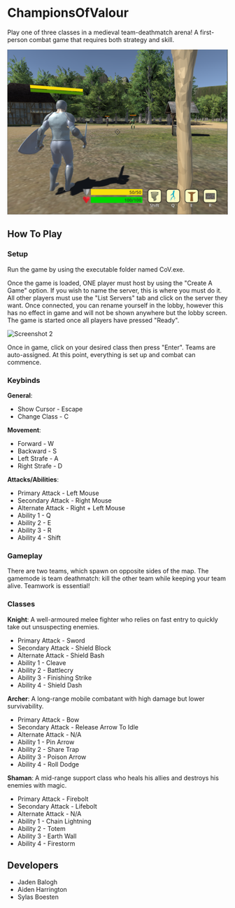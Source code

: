 # ChampionsOfValour
Play one of three classes in a medieval team-deathmatch arena! A first-person combat game that requires both strategy and skill.

![Screenshot 1](/Screenshots/Combat1.png?raw=true "Game Combat")

## How To Play

### Setup
Run the game by using the executable folder named CoV.exe. 

Once the game is loaded, ONE player must host by using the "Create A Game" option. If you wish to name the server, this is where you must do it. All other players must use the "List Servers" tab and click on the server they want. Once connected, you can rename yourself in the lobby, however this has no effect in game and will not be shown anywhere but the lobby screen. The game is started once all players have pressed "Ready".

![Screenshot 2](/Screenshots/Lobby.png?raw=true "Game Lobby")

Once in game, click on your desired class then press "Enter". Teams are auto-assigned. At this point, everything is set up and combat can commence.

### Keybinds
  **General**:
-  Show Cursor - Escape
-  Change Class - C

  **Movement**:
-  Forward - W
-  Backward - S
-  Left Strafe - A
-  Right Strafe - D

  **Attacks/Abilities**:
-  Primary Attack - Left Mouse
-  Secondary Attack - Right Mouse
-  Alternate Attack - Right + Left Mouse
-  Ability 1 - Q
-  Ability 2 - E
-  Ability 3 - R
-  Ability 4 - Shift

### Gameplay
There are two teams, which spawn on opposite sides of the map. The gamemode is team deathmatch: kill the other team while keeping your team alive. Teamwork is essential!

### Classes
 **Knight**: A well-armoured melee fighter who relies on fast entry to quickly take out unsuspecting enemies.
-  Primary Attack - Sword
-  Secondary Attack - Shield Block
-  Alternate Attack - Shield Bash
-  Ability 1 - Cleave
-  Ability 2 - Battlecry
-  Ability 3 - Finishing Strike
-  Ability 4 - Shield Dash

 **Archer**: A long-range mobile combatant with high damage but lower survivability.
-  Primary Attack - Bow
-  Secondary Attack - Release Arrow To Idle
-  Alternate Attack - N/A
-  Ability 1 - Pin Arrow
-  Ability 2 - Share Trap
-  Ability 3 - Poison Arrow
-  Ability 4 - Roll Dodge

 **Shaman**: A mid-range support class who heals his allies and destroys his enemies with magic.
-  Primary Attack - Firebolt
-  Secondary Attack - Lifebolt
-  Alternate Attack - N/A
-  Ability 1 - Chain Lightning
-  Ability 2 - Totem
-  Ability 3 - Earth Wall
-  Ability 4 - Firestorm

## Developers
- Jaden Balogh
- Aiden Harrington
- Sylas Boesten
